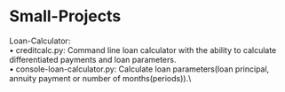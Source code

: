 # Small-Projects
Loan-Calculator:\
    • creditcalc.py: Command line loan calculator with the ability to calculate differentiated payments and loan parameters.\
    • console-loan-calculator.py: Calculate loan parameters(loan principal, annuity payment or number of months(periods)).\
